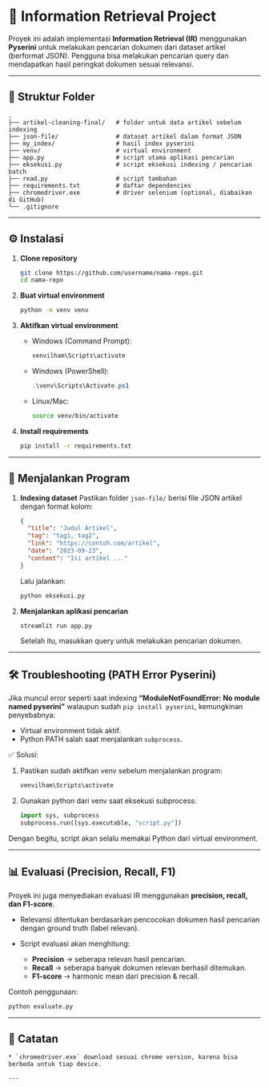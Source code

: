 # 📘 Information Retrieval Project

Proyek ini adalah implementasi **Information Retrieval (IR)** menggunakan **Pyserini** untuk melakukan pencarian dokumen dari dataset artikel (berformat JSON).
Pengguna bisa melakukan pencarian query dan mendapatkan hasil peringkat dokumen sesuai relevansi.

---

## 📂 Struktur Folder

```
.
├── artikel-cleaning-final/   # folder untuk data artikel sebelum indexing
├── json-file/                # dataset artikel dalam format JSON
├── my_index/                 # hasil index pyserini
├── venv/                     # virtual environment 
├── app.py                    # script utama aplikasi pencarian
├── eksekusi.py               # script eksekusi indexing / pencarian batch
├── read.py                   # script tambahan
├── requirements.txt          # daftar dependencies
├── chromedriver.exe          # driver selenium (optional, diabaikan di GitHub)
└── .gitignore
```

---

## ⚙️ Instalasi

1. **Clone repository**

   ```bash
   git clone https://github.com/username/nama-repo.git
   cd nama-repo
   ```

2. **Buat virtual environment**

   ```bash
   python -m venv venv
   ```

3. **Aktifkan virtual environment**

   * Windows (Command Prompt):

     ```bash
     venvilham\Scripts\activate
     ```
   * Windows (PowerShell):

     ```powershell
     .\venv\Scripts\Activate.ps1
     ```
   * Linux/Mac:

     ```bash
     source venv/bin/activate
     ```

4. **Install requirements**

   ```bash
   pip install -r requirements.txt
   ```

---

## 🚀 Menjalankan Program

1. **Indexing dataset**
   Pastikan folder `json-file/` berisi file JSON artikel dengan format kolom:

   ```json
   {
     "title": "Judul Artikel",
     "tag": "tag1, tag2",
     "link": "https://contoh.com/artikel",
     "date": "2023-09-23",
     "content": "Isi artikel ..."
   }
   ```

   Lalu jalankan:

   ```bash
   python eksekusi.py
   ```

2. **Menjalankan aplikasi pencarian**

   ```bash
   streamlit run app.py
   ```

   Setelah itu, masukkan query untuk melakukan pencarian dokumen.

---

## 🛠️ Troubleshooting (PATH Error Pyserini)

Jika muncul error seperti saat indexing **“ModuleNotFoundError: No module named pyserini”** walaupun sudah `pip install pyserini`, kemungkinan penyebabnya:

* Virtual environment tidak aktif.
* Python PATH salah saat menjalankan `subprocess`.

✅ Solusi:

1. Pastikan sudah aktifkan venv sebelum menjalankan program:

   ```bash
   venvilham\Scripts\activate
   ```
2. Gunakan python dari venv saat eksekusi subprocess:

   ```python
   import sys, subprocess
   subprocess.run([sys.executable, "script.py"])
   ```

Dengan begitu, script akan selalu memakai Python dari virtual environment.

---

## 📊 Evaluasi (Precision, Recall, F1)

Proyek ini juga menyediakan evaluasi IR menggunakan **precision, recall, dan F1-score**.

* Relevansi ditentukan berdasarkan pencocokan dokumen hasil pencarian dengan ground truth (label relevan).
* Script evaluasi akan menghitung:

  * **Precision** → seberapa relevan hasil pencarian.
  * **Recall** → seberapa banyak dokumen relevan berhasil ditemukan.
  * **F1-score** → harmonic mean dari precision & recall.

Contoh penggunaan:

```bash
python evaluate.py
```

---

## 📌 Catatan
  ```
* `chromedriver.exe` download sesuai chrome version, karena bisa berbeda untuk tiap device.

---

